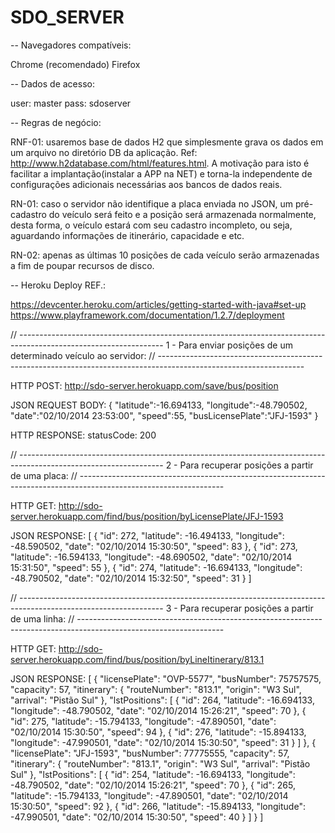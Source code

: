 SDO_SERVER
==========

-- Navegadores compatíveis:

Chrome (recomendado)
Firefox


-- Dados de acesso:

user: master
pass: sdoserver

-- Regras de negócio:

RNF-01: usaremos base de dados H2 que simplesmente grava os dados em um arquivo no diretório 
        DB da aplicação. Ref: http://www.h2database.com/html/features.html.
        A motivação para isto é facilitar a implantação(instalar a APP na NET) e torna-la 
        independente de configurações adicionais necessárias aos bancos de dados reais.

RN-01: caso o servidor não identifique a placa enviada no JSON, um pré-cadastro do veículo 
       será feito e a posição será armazenada normalmente, desta forma, o veículo estará 
       com seu cadastro incompleto, ou seja, aguardando informações de itinerário, capacidade e etc. 

RN-02: apenas as últimas 10 posições de cada veículo serão armazenadas a fim de poupar 
       recursos de disco. 


-- Heroku Deploy REF.:

https://devcenter.heroku.com/articles/getting-started-with-java#set-up
https://www.playframework.com/documentation/1.2.7/deployment


// ------------------------------------------------------------------------------------------------------------------
1 - Para enviar posições de um determinado veículo ao servidor:
// ------------------------------------------------------------------------------------------------------------------

HTTP POST:  http://sdo-server.herokuapp.com/save/bus/position

JSON REQUEST BODY:
{
"latitude":-16.694133,
"longitude":-48.790502,
"date":"02/10/2014 23:53:00",
"speed":55,
"busLicensePlate":"JFJ-1593"
}

HTTP RESPONSE: statusCode: 200


// ------------------------------------------------------------------------------------------------------------------
2 - Para recuperar posições a partir de uma placa:
// ------------------------------------------------------------------------------------------------------------------

HTTP GET:  http://sdo-server.herokuapp.com/find/bus/position/byLicensePlate/JFJ-1593
    
JSON RESPONSE:
[
  {
    "id": 272,
    "latitude": -16.494133,
    "longitude": -48.590502,
    "date": "02/10/2014 15:30:50",
    "speed": 83
  },
  {
    "id": 273,
    "latitude": -16.594133,
    "longitude": -48.690502,
    "date": "02/10/2014 15:31:50",
    "speed": 55
  },
  {
    "id": 274,
    "latitude": -16.694133,
    "longitude": -48.790502,
    "date": "02/10/2014 15:32:50",
    "speed": 31
  }
]


// ------------------------------------------------------------------------------------------------------------------
3 - Para recuperar posições a partir de uma linha:
// ------------------------------------------------------------------------------------------------------------------

HTTP GET:  http://sdo-server.herokuapp.com/find/bus/position/byLineItinerary/813.1
    
JSON RESPONSE:
[
  {
    "licensePlate": "OVP-5577",
    "busNumber": 75757575,
    "capacity": 57,
    "itinerary": {
      "routeNumber": "813.1",
      "origin": "W3 Sul",
      "arrival": "Pistão Sul"
    },
    "lstPositions": [
      {
        "id": 264,
        "latitude": -16.694133,
        "longitude": -48.790502,
        "date": "02/10/2014 15:26:21",
        "speed": 70
      },
      {
        "id": 275,
        "latitude": -15.794133,
        "longitude": -47.890501,
        "date": "02/10/2014 15:30:50",
        "speed": 94
      },
      {
        "id": 276,
        "latitude": -15.894133,
        "longitude": -47.990501,
        "date": "02/10/2014 15:30:50",
        "speed": 31
      }
    ]
  },
  {
    "licensePlate": "JFJ-1593",
    "busNumber": 77775555,
    "capacity": 57,
    "itinerary": {
      "routeNumber": "813.1",
      "origin": "W3 Sul",
      "arrival": "Pistão Sul"
    },
    "lstPositions": [
      {
        "id": 254,
        "latitude": -16.694133,
        "longitude": -48.790502,
        "date": "02/10/2014 15:26:21",
        "speed": 70
      },
      {
        "id": 265,
        "latitude": -15.794133,
        "longitude": -47.890501,
        "date": "02/10/2014 15:30:50",
        "speed": 92
      },
      {
        "id": 266,
        "latitude": -15.894133,
        "longitude": -47.990501,
        "date": "02/10/2014 15:30:50",
        "speed": 40
      }
    ]
  }
]